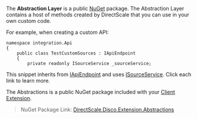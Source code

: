 The **Abstraction Layer** is a public [NuGet](https://www.nuget.org/packages/DirectScale.Disco.Extension.Abstractions/) package. The Abstraction Layer contains a host of methods created by DirectScale that you can use in your own custom code.

For example, when creating a custom API:

```
namespace integration.Api
{
    public class TestCustomSources : IApiEndpoint
    {
        private readonly ISourceService _sourceService;
```

This snippet inherits from [IApiEndpoint](api/DirectScale.Disco.Extension.Api.IApiEndpoint.html) and uses [ISourceService](api/DirectScale.Disco.Extension.Services.ISourceService.html). Click each link to learn more.

The Abstractions is a public NuGet package included with your [Client Extension](https://developers.directscale.com/docs/what-is-the-client-extension).

> NuGet Package Link: [DirectScale.Disco.Extension.Abstractions](https://www.nuget.org/packages/DirectScale.Disco.Extension.Abstractions/)